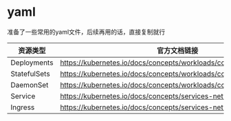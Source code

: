 # yaml
准备了一些常用的yaml文件，后续再用的话，直接复制就行

资源类型	| 官方文档链接
-- | --
Deployments |	https://kubernetes.io/docs/concepts/workloads/controllers/deployment/
StatefulSets |	https://kubernetes.io/docs/concepts/workloads/controllers/statefulset/
DaemonSet |	https://kubernetes.io/docs/concepts/workloads/controllers/daemonset/
Service	| https://kubernetes.io/docs/concepts/services-networking/service/
Ingress |	https://kubernetes.io/docs/concepts/services-networking/ingress/
